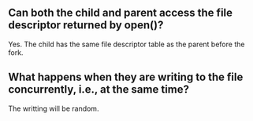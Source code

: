 ## Can both the child and parent access the file descriptor returned by open()?
Yes. The child has the same file descriptor table as the parent before the fork.
## What happens when they are writing to the file concurrently, i.e., at the same time?
The writting will be random.